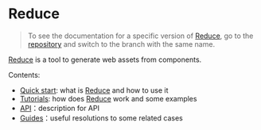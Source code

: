 # Reduce
> To see the documentation for a specific version of [Reduce],
go to the [repository] and switch to the branch with the same name.

[Reduce] is a tool to generate web assets from components.

Contents:
- [Quick start](quick-start/README.md): what is [Reduce] and how to use it
- [Tutorials](tutorials/README.md): how does [Reduce] work and some examples
- [API](api/README.md)：description for API
- [Guides](guides/README.md)：useful resolutions to some related cases


[Reduce]: https://github.com/reducejs/reduce-web-component
[repository]: https://github.com/reducejs/reducejs-handbook

